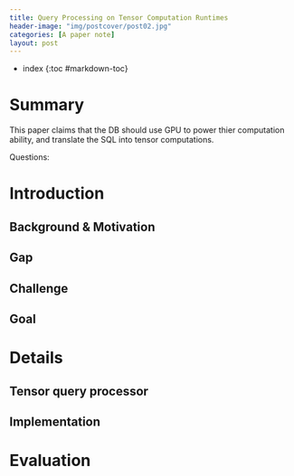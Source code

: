 ```yaml
---
title: Query Processing on Tensor Computation Runtimes
header-image: "img/postcover/post02.jpg"
categories: [A paper note]
layout: post
---
```

- index
{:toc #markdown-toc}


# Summary

This paper claims that the DB should use GPU to power thier computation ability, and translate the SQL into tensor computations. 

Questions:  



# Introduction

## Background & Motivation




## Gap



## Challenge


## Goal



# Details

## Tensor query processor





## Implementation


# Evaluation